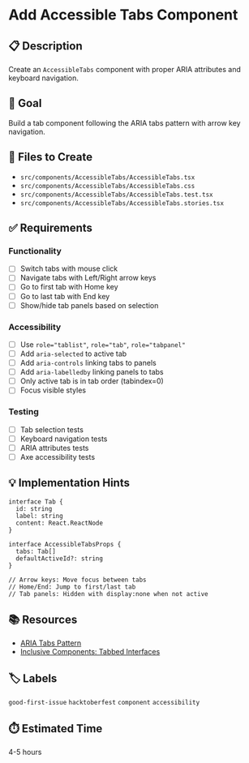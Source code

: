 # Add Accessible Tabs Component

## 📋 Description
Create an `AccessibleTabs` component with proper ARIA attributes and keyboard navigation.

## 🎯 Goal
Build a tab component following the ARIA tabs pattern with arrow key navigation.

## 📂 Files to Create
- `src/components/AccessibleTabs/AccessibleTabs.tsx`
- `src/components/AccessibleTabs/AccessibleTabs.css`
- `src/components/AccessibleTabs/AccessibleTabs.test.tsx`
- `src/components/AccessibleTabs/AccessibleTabs.stories.tsx`

## ✅ Requirements

### Functionality
- [ ] Switch tabs with mouse click
- [ ] Navigate tabs with Left/Right arrow keys
- [ ] Go to first tab with Home key
- [ ] Go to last tab with End key
- [ ] Show/hide tab panels based on selection

### Accessibility
- [ ] Use `role="tablist"`, `role="tab"`, `role="tabpanel"`
- [ ] Add `aria-selected` to active tab
- [ ] Add `aria-controls` linking tabs to panels
- [ ] Add `aria-labelledby` linking panels to tabs
- [ ] Only active tab is in tab order (tabindex=0)
- [ ] Focus visible styles

### Testing
- [ ] Tab selection tests
- [ ] Keyboard navigation tests
- [ ] ARIA attributes tests
- [ ] Axe accessibility tests

## 💡 Implementation Hints

```tsx
interface Tab {
  id: string
  label: string
  content: React.ReactNode
}

interface AccessibleTabsProps {
  tabs: Tab[]
  defaultActiveId?: string
}

// Arrow keys: Move focus between tabs
// Home/End: Jump to first/last tab
// Tab panels: Hidden with display:none when not active
```

## 📚 Resources
- [ARIA Tabs Pattern](https://www.w3.org/WAI/ARIA/apg/patterns/tabs/)
- [Inclusive Components: Tabbed Interfaces](https://inclusive-components.design/tabbed-interfaces/)

## 🏷️ Labels
`good-first-issue` `hacktoberfest` `component` `accessibility`

## ⏱️ Estimated Time
4-5 hours
